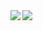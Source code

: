 <a href="https://github.com/anuraghazra/github-readme-stats">
  <img align="left" src="https://github-readme-stats.vercel.app/api?username=TakeruEndo&show_icons=true&theme=tokyonight" />
</a>
<a href="https://github.com/anuraghazra/github-readme-stats">
  <img align="left" src="https://github-readme-stats.vercel.app/api/top-langs/?username=TakeruEndo" />
</a>

